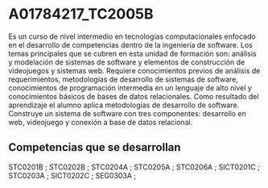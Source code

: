 # A01784217_TC2005B

Es un curso de nivel intermedio en tecnologías computacionales enfocado en el desarrollo de competencias dentro de la ingeniería de software. Los temas principales que se cubren en esta unidad de formación son: análisis y modelación de sistemas de software y elementos de construcción de videojuegos y sistemas web. Requiere conocimientos previos de análisis de requerimientos, metodologías de desarrollo de sistemas de software, conocimientos de programación intermedia en un lenguaje de alto nivel y conocimientos básicos de bases de datos relacionales. Como resultado del aprendizaje el alumno aplica metodologías de desarrollo de software. Construye un sistema de software con tres componentes: desarrollo en web, videojuego y conexión a base de datos relacional.

## Competencias que se desarrollan

STC0201B ; STC0202B ; STC0204A ; STC0205A ; STC0206A ; SICT0201C ; STC0203A ; SICT0202C ; SEG0303A ;
